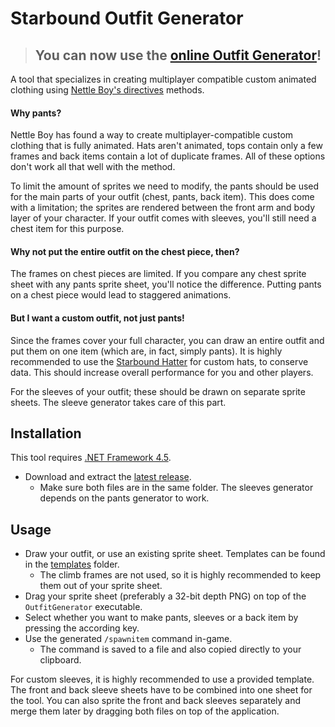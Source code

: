 # Starbound Outfit Generator

> <h2>You can now use the <a href="https://silverfeelin.github.io/Starbound-NgOutfitGenerator/">online Outfit Generator</a>!</h2>

A tool that specializes in creating multiplayer compatible custom animated clothing using [Nettle Boy's directives](http://ilovebacons.com/threads/guide-to-re-animating-clothes-with-json.12019/page-5#post-92288) methods.

#### Why pants?

Nettle Boy has found a way to create multiplayer-compatible custom clothing that is fully animated. Hats aren't animated, tops contain only a few frames and back items contain a lot of duplicate frames. All of these options don't work all that well with the method.

To limit the amount of sprites we need to modify, the pants should be used for the main parts of your outfit (chest, pants, back item).
This does come with a limitation; the sprites are rendered between the front arm and body layer of your character. If your outfit comes with sleeves, you'll still need a chest item for this purpose.

#### Why not put the entire outfit on the chest piece, then?

The frames on chest pieces are limited. If you compare any chest sprite sheet with any pants sprite sheet, you'll notice the difference. Putting pants on a chest piece would lead to staggered animations.

#### But I want a custom outfit, not just pants!

Since the frames cover your full character, you can draw an entire outfit and put them on one item (which are, in fact, simply pants). It is highly recommended to use the [Starbound Hatter](https://silverfeelin.github.io/Starbound-Hatter/) for custom hats, to conserve data. This should increase overall performance for you and other players.

For the sleeves of your outfit; these should be drawn on separate sprite sheets. The sleeve generator takes care of this part.

## Installation

This tool requires [.NET Framework 4.5](https://www.microsoft.com/en-US/download/details.aspx?id=30653).

* Download and extract the [latest release](https://github.com/Silverfeelin/Starbound-OutfitGenerator/releases).
  * Make sure both files are in the same folder. The sleeves generator depends on the pants generator to work.

## Usage

* Draw your outfit, or use an existing sprite sheet. Templates can be found in the [templates](https://github.com/Silverfeelin/Starbound-OutfitGenerator/tree/master/templates) folder.
  * The climb frames are not used, so it is highly recommended to keep them out of your sprite sheet.
* Drag your sprite sheet (preferably a 32-bit depth PNG) on top of the `OutfitGenerator` executable.
* Select whether you want to make pants, sleeves or a back item by pressing the according key.
* Use the generated `/spawnitem` command in-game.
  * The command is saved to a file and also copied directly to your clipboard.

For custom sleeves, it is highly recommended to use a provided template. The front and back sleeve sheets have to be combined into one sheet for the tool. You can also sprite the front and back sleeves separately and merge them later by dragging both files on top of the application.
